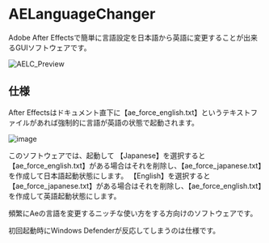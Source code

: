 # AELanguageChanger
Adobe After Effectsで簡単に言語設定を日本語から英語に変更することが出来るGUIソフトウェアです。

![AELC_Preview](https://github.com/user-attachments/assets/7f7caa56-4e21-43e0-a94d-c58cfc2b350d)

## 仕様

After Effectsはドキュメント直下に【ae_force_english.txt】というテキストファイルがあれば強制的に言語が英語の状態で起動されます。

![image](https://github.com/user-attachments/assets/dc4bbbfc-207d-4a1a-a5ca-74a1505b1158)

このソフトウェアでは、起動して
【Japanese】を選択すると【ae_force_english.txt】がある場合はそれを削除し、【ae_force_japanese.txt】を作成して日本語起動状態にします。
【English】を選択すると【ae_force_japanese.txt】がある場合はそれを削除し、【ae_force_english.txt】を作成して英語起動状態にします。

頻繁にAeの言語を変更するニッチな使い方をする方向けのソフトウェアです。

初回起動時にWindows Defenderが反応してしまうのは仕様です。

